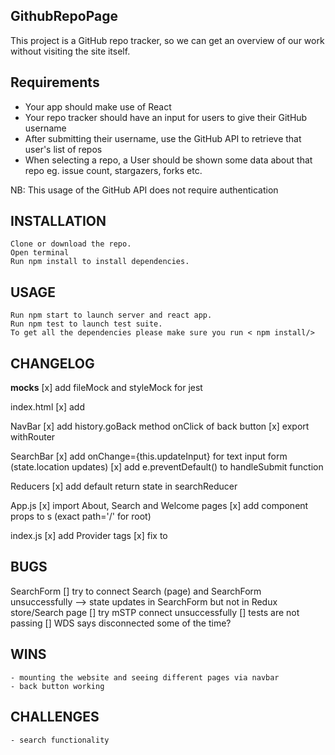 ## GithubRepoPage

This project is a GitHub repo tracker, so we can get an overview of our work without visiting the site itself.

## Requirements

- Your app should make use of React
- Your repo tracker should have an input for users to give their GitHub username
- After submitting their username, use the GitHub API to retrieve that user's list of repos
- When selecting a repo, a User should be shown some data about that repo eg. issue count, stargazers, forks etc.

NB: This usage of the GitHub API does not require authentication

## INSTALLATION

    Clone or download the repo.
    Open terminal
    Run npm install to install dependencies.

## USAGE

    Run npm start to launch server and react app.
    Run npm test to launch test suite.
    To get all the dependencies please make sure you run < npm install/>

## CHANGELOG

__mocks__
[x] add fileMock and styleMock for jest

index.html
[x] add <div id='root'></div>

NavBar
[x] add history.goBack method onClick of back button
[x] export withRouter

SearchBar
[x] add onChange={this.updateInput} for text input form (state.location updates)
[x] add e.preventDefault() to handleSubmit function

Reducers
[x] add default return state in searchReducer

App.js
[x] import About, Search and Welcome pages
[x] add component props to <Route>s (exact path='/' for root)

index.js
[x] add Provider tags
[x] fix <BrowserRouter> to <Router>

## BUGS

SearchForm
[] try to connect Search (page) and SearchForm unsuccessfully --> state updates in SearchForm but not in Redux store/Search page
[] try mSTP connect unsuccessfully
[] tests are not passing 
[] WDS says disconnected some of the time?

## WINS
    - mounting the website and seeing different pages via navbar
    - back button working

## CHALLENGES
    - search functionality

 
